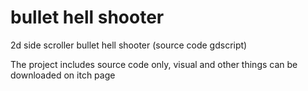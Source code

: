 # bullet hell shooter
 2d side scroller bullet hell shooter (source code gdscript)

 The project includes source code only, visual and other things can be downloaded on itch page
